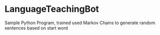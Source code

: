 # LanguageTeachingBot
Sample Python Program, trained used Markov Chains to generate random sentences based on start word

